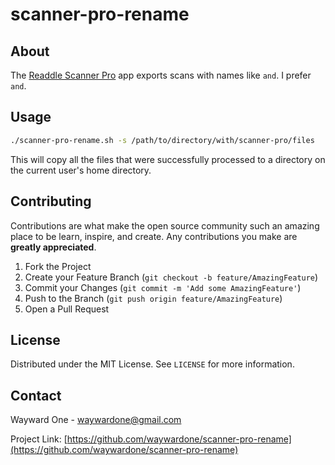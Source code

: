 # scanner-pro-rename


## About

The [Readdle Scanner Pro](https://readdle.com/scannerpro) app exports scans with names like `` and ``. I prefer `` and ``.



## Usage


```sh
./scanner-pro-rename.sh -s /path/to/directory/with/scanner-pro/files
```

This will copy all the files that were successfully processed to a directory on the current user's home directory.


## Contributing


Contributions are what make the open source community such an amazing place to be learn, inspire, and create. Any contributions you make are **greatly appreciated**.

1. Fork the Project
2. Create your Feature Branch (`git checkout -b feature/AmazingFeature`)
3. Commit your Changes (`git commit -m 'Add some AmazingFeature'`)
4. Push to the Branch (`git push origin feature/AmazingFeature`)
5. Open a Pull Request



## License

Distributed under the MIT License. See `LICENSE` for more information.



## Contact

Wayward One - waywardone@gmail.com

Project Link: [https://github.com/waywardone/scanner-pro-rename](https://github.com/waywardone/scanner-pro-rename)



